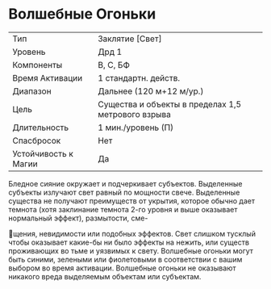 
# Волшебные Огоньки

| | |
|---|---|
|Тип|Заклятие [Свет]|
|Уровень| Дрд 1|
|Компоненты| В, С, БФ|
|Время Активации| 1 стандартн. действ.|
|Диапазон| Дальнее (120 м+12 м/ур.)|
|Цель| Существа и объекты в пределах 1,5 метрового взрыва|
|Длительность| 1 мин./уровень (П)|
|Спасбросок| Нет|
|Устойчивость к Магии| Да|

Бледное сияние окружает и подчеркивает субъектов. Выделенные субъекты
излучают свет равный по мощности
свече. Выделенные существа не получают преимуществ от укрытия, которое
обычно дает темнота (хотя заклинание
темнота 2-го уровня и выше оказывает
нормальный эффект), размытости, сме-

щения, невидимости или подобных эффектов. Свет слишком тусклый чтобы
оказывает какие-бы ни было эффекты
на нежить, или существ проживающих
во тьме и уязвимых к свету. Волшебные
огоньки могут быть синими, зелеными или фиолетовыми в соответствии
с вашим выбором во время активации.
Волшебные огоньки не оказывают никакого вреда выделяемым объектам или
субъектам.